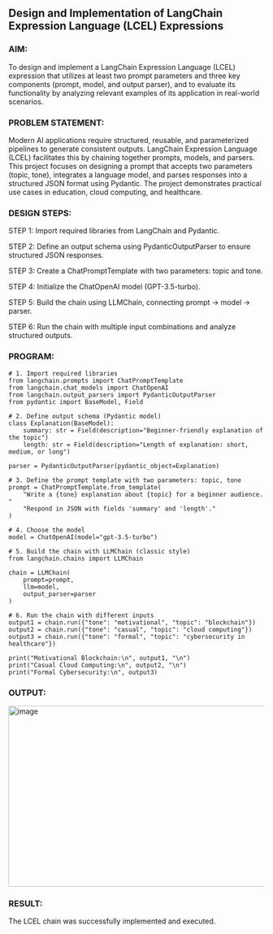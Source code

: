 ## Design and Implementation of LangChain Expression Language (LCEL) Expressions

### AIM:
To design and implement a LangChain Expression Language (LCEL) expression that utilizes at least two prompt parameters and three key components (prompt, model, and output parser), and to evaluate its functionality by analyzing relevant examples of its application in real-world scenarios.

### PROBLEM STATEMENT:

Modern AI applications require structured, reusable, and parameterized pipelines to generate consistent outputs. LangChain Expression Language (LCEL) facilitates this by chaining together prompts, models, and parsers. This project focuses on designing a prompt that accepts two parameters (topic, tone), integrates a language model, and parses responses into a structured JSON format using Pydantic. The project demonstrates practical use cases in education, cloud computing, and healthcare.

### DESIGN STEPS:

STEP 1: Import required libraries from LangChain and Pydantic.

STEP 2: Define an output schema using PydanticOutputParser to ensure structured JSON responses.

STEP 3: Create a ChatPromptTemplate with two parameters: topic and tone.

STEP 4: Initialize the ChatOpenAI model (GPT-3.5-turbo).

STEP 5: Build the chain using LLMChain, connecting prompt → model → parser.

STEP 6: Run the chain with multiple input combinations and analyze structured outputs.

### PROGRAM:
```
# 1. Import required libraries
from langchain.prompts import ChatPromptTemplate
from langchain.chat_models import ChatOpenAI
from langchain.output_parsers import PydanticOutputParser
from pydantic import BaseModel, Field

# 2. Define output schema (Pydantic model)
class Explanation(BaseModel):
    summary: str = Field(description="Beginner-friendly explanation of the topic")
    length: str = Field(description="Length of explanation: short, medium, or long")

parser = PydanticOutputParser(pydantic_object=Explanation)

# 3. Define the prompt template with two parameters: topic, tone
prompt = ChatPromptTemplate.from_template(
    "Write a {tone} explanation about {topic} for a beginner audience. "
    "Respond in JSON with fields 'summary' and 'length'."
)

# 4. Choose the model
model = ChatOpenAI(model="gpt-3.5-turbo")

# 5. Build the chain with LLMChain (classic style)
from langchain.chains import LLMChain

chain = LLMChain(
    prompt=prompt,
    llm=model,
    output_parser=parser
)

# 6. Run the chain with different inputs
output1 = chain.run({"tone": "motivational", "topic": "blockchain"})
output2 = chain.run({"tone": "casual", "topic": "cloud computing"})
output3 = chain.run({"tone": "formal", "topic": "cybersecurity in healthcare"})

print("Motivational Blockchain:\n", output1, "\n")
print("Casual Cloud Computing:\n", output2, "\n")
print("Formal Cybersecurity:\n", output3)
```
### OUTPUT:

<img width="1382" height="356" alt="image" src="https://github.com/user-attachments/assets/7678bb37-b33e-4d1f-8cf4-27f92227a3a5" />


### RESULT:

The LCEL chain was successfully implemented and executed.
